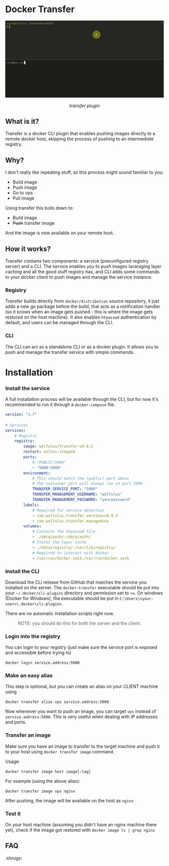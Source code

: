 # Docker Transfer

![Transfer](.github/images/demo.gif)

<center><i>transfer plugin</i></center>

## What is it?

Transfer is a docker CLI plugin that enables pushing images directly to a remote docker host, skipping the process of pushing to an intermediate registry.

## Why?

I don't really like repeating stuff, so this process might sound familiar to you:

-   Build image
-   Push image
-   Go to vps
-   Pull image

Using transfer this boils down to:

-   Build image
-   ~~Push~~ transfer image

And the image is now available on your remote host.

## How it works?

Transfer contains two components: a service (preconfigured registry server) and a CLI. The service enables you to push images lavaraging layer caching and all the good stuff registry has, and CLI adds some commands to your docker client to push images and manage the service instance.

### Registry

Transfer builds directly from `docker/distribution` source repository, it just adds a new go package before the build, that acts as a notification handler (so it knows when an image gets pushed - this is where the image gets restored on the host machine). It also enables `htpasswd` authentication by default, and users can be managed through the CLI.

### CLI

The CLI can act as a standalone CLI or as a docker plugin. It allows you to push and manage the transfer service with simple commands.

# Installation

### Install the service

A full installation process will be available through the CLI, but for now it's recommended to run it through a `docker-compose` file.

```yaml
version: "3.7"

# Services
services:
    # Registry
    registry:
        image: wolfulus/transfer:v0.0.2
        restart: unless-stopped
        ports:
            # "PUBLIC:5000"
            - "5000:5000"
        environment:
            # This should match the (public) port above
            # The container port will always run on port 5000
            TRANSFER_SERVICE_PORT: "5000"
            TRANSFER_MANAGEMENT_USERNAME: "wolfulus"
            TRANSFER_MANAGEMENT_PASSWORD: "yourpassword"
        labels:
            # Required for service detection
            - com.wolfulus.transfer.version=v0.0.2
            - com.wolfulus.transfer.managed=no
        volumes:
            # Contains the htpasswd file
            - ./data/auth/:/data/auth/
            # Stores the layer cache
            - ./data/registry/:/var/lib/registry/
            # Required to interact with docker
            - /var/run/docker.sock:/var/run/docker.sock
```

### Install the CLI

Download the CLI release from GitHub that matches the service you installed on the server. The `docker-transfer` executable should be put into your `~/.docker/cli-plugins` directory and permission set to `+x`. On windows (Docker for Windows), the executable should be put in `C:\Users\<your-user>\.docker\cli-plugins`.

There are no automatic installation scripts right now.

> NOTE: you should do this for both the server and the client.

### Login into the registry

You can login to your registry (just make sure the service port is exposed and accessible before trying to)

`docker login service.address:5000`

### Make an easy alias

This step is optional, but you can create an alias on your CLIENT machine using

`docker transfer alias vps service.address:5000`

Now whenever you want to push an image, you can target `vps` instead of `service.address:5000`. This is very useful when dealing with IP addresses and ports.

### Transfer an image

Make sure you have an image to transfer to the target machine and push it to your host using `docker transfer image` command.

Usage:

`docker transfer image host image[:tag]`

For example (using the above alias):

`docker transfer image vps nginx`

After pushing, the image will be available on the host as `nginx`

### Test it

On your host machine (assuming you didn't have an nginx machine there yet), check if the image got restored with `docker image ls | grep nginx`

## FAQ

:shrugs:
